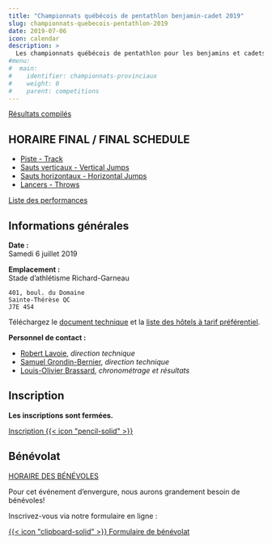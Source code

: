 ```yaml
---
title: "Championnats québécois de pentathlon benjamin-cadet 2019"
slug: championnats-quebecois-pentathlon-2019
date: 2019-07-06
icon: calendar
description: >
  Les championnats québécois de pentathlon pour les benjamins et cadets se tiendront à Sainte-Thérèse le 6 juillet 2019, en même temps que les [Championnats québécois junior-senior-para](/competitions/championnats-quebecois-junior-senior-para-2019/) du 6 au 7 juillet 2019.
#menu:
#  main:
#    identifier: championnats-provinciaux
#    weight: 0
#    parent: competitions
---
```


[Résultats compilés](/resultats/2019/championnats-qc-pent-bn-cd/)

## HORAIRE FINAL / FINAL SCHEDULE

- [Piste - Track](https://assets.corsaire-chaparral.org/competitions/2019/championnats-qc/horaire-final-piste-championnats-5-7-juillet-2019.pdf)
- [Sauts verticaux - Vertical Jumps](https://assets.corsaire-chaparral.org/competitions/2019/championnats-qc/horaire-final-sauts-verticaux-championnats-5-7-juillet-2019.pdf)
- [Sauts horizontaux - Horizontal Jumps](https://assets.corsaire-chaparral.org/competitions/2019/championnats-qc/horaire-final-sauts-horizontaux-championnats-5-7-juillet-2019.pdf)
- [Lancers - Throws](https://assets.corsaire-chaparral.org/competitions/2019/championnats-qc/horaire-final-lancers-championnats-5-7-juillet-2019.pdf)

[Liste des performances](https://assets.corsaire-chaparral.org/competitions/2019/championnats-qc/perflist-pentathlon-2019.pdf)

## Informations générales

**Date :**  
Samedi 6 juillet 2019

**Emplacement :**  
Stade d’athlétisme Richard-Garneau  
```
401, boul. du Domaine  
Sainte-Thérèse QC  
J7E 4S4
```

Téléchargez le [document technique](https://assets.corsaire-chaparral.org/competitions/2019/championnats-qc/document-technique-championnats-quebecois-pentathlon-ben-cad-2019.pdf) et la [liste des hôtels à tarif préférentiel](https://assets.corsaire-chaparral.org/competitions/2019/championnats-qc/hotels-championnats-qc-2019.pdf).

**Personnel de contact :**  

- [Robert Lavoie](mailto:robertlecoach@gmail.com), _direction technique_
- [Samuel Grondin-Bernier](mailto:grondin750@hotmail.com), _direction technique_
- [Louis-Olivier Brassard](mailto:louis@corsaire-chaparral.org), _chronométrage et résultats_

## Inscription

**Les inscriptions sont fermées.**

<a href="https://avs-sport.com/inscriptions.php?comp=401" class="btn btn-default disabled" disabled>Inscription {{< icon "pencil-solid" >}}</a>


## Bénévolat

[HORAIRE DES BÉNÉVOLES](https://assets.corsaire-chaparral.org/competitions/2019/championnats-qc/horaire-benevoles-5-juillet-2019.pdf)

Pour cet événement d’envergure, nous aurons grandement besoin de bénévoles!

Inscrivez-vous via notre formulaire en ligne :

<a href="https://campagnes.corsaire-chaparral.org/benevolat-provinciaux-ete-2019" target="_blank" class="btn btn-primary">
{{< icon "clipboard-solid" >}}
Formulaire de bénévolat
</a>
